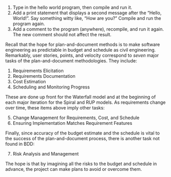 1. Type in the hello world program, then compile and run it.
1. Add a print statement that displays a second message after the “Hello, World!”. Say something witty like, “How are you?” Compile and run the program again.
1. Add a comment to the program (anywhere), recompile, and run it again. The new comment should not affect the result.



Recall that the hope for plan-and-document methods is to make software engineering as predictable in budget and schedule as civil engineering. Remarkably, user stories, points, and velocity correspond to *seven* major tasks of the plan-and-document methodologies. They include:


1. Requirements Elicitation
1. Requirements Documentation
1. Cost Estimation
1. Scheduling and Monitoring Progress


These are done up front for the Waterfall model and at the beginning of each major iteration for the Spiral and RUP models. As requirements change over time,  these items above imply other tasks:


5. Change Management for Requirements, Cost, and Schedule
6. Ensuring Implementation Matches Requirement Features


Finally, since accuracy of the budget estimate and the schedule is vital to the success of the plan-and-document process, there is another task not found in BDD:


7. Risk Analysis and Management


The hope is that by imagining all the risks to the budget and schedule in advance, the project can make plans to avoid or overcome them.
